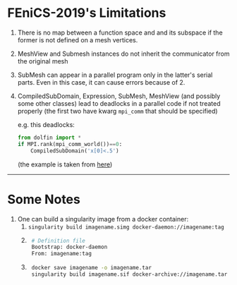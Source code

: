 # FEniCS-2019's Limitations

1. There is no map between a function space and and its subspace if the former
is not defined on a mesh vertices.

1. MeshView and Submesh instances do not inherit the communicator
from the original mesh

1. SubMesh can appear in a parallel program only in the latter's serial parts.
Even in this case, it can cause errors because of 2.

1. CompiledSubDomain, Expression, SubMesh, MeshView (and possibly some other classes)
lead to deadlocks in a parallel code if not treated properly (the first two have
kwarg `mpi_comm` that should be specified)

    e.g. this deadlocks:
    ```python
    from dolfin import *
    if MPI.rank(mpi_comm_world())==0:
        CompiledSubDomain('x[0]<.5')
    ```
    (the example is taken from [here](
    https://bitbucket.org/fenics-project/dolfin/issues/304/compiledsubdomain-and-expression))

---

# Some Notes

1. One can build a singularity image from a docker container:
    1. `singularity build imagename.simg docker-daemon://imagename:tag`
    1.
        ```bash
         # Definition file
         Bootstrap: docker-daemon
         From: imagename:tag
        ```
    1.
        ```bash
         docker save imagename -o imagename.tar
         singularity build imagename.sif docker-archive://imagename.tar
        ```
